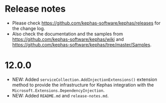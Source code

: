 ﻿# Release notes

* Please check https://github.com/kephas-software/kephas/releases for the change log.
* Also check the documentation and the samples from https://github.com/kephas-software/kephas/wiki and https://github.com/kephas-software/kephas/tree/master/Samples.

# 12.0.0

* NEW: Added ```serviceCollection.AddInjectionExtensions()``` extension method to provide the infrastructure for Kephas integration with the ```Microsoft.Extensions.DependencyInjection```.
* NEW: Added ```README.md``` and ```release-notes.md```.
